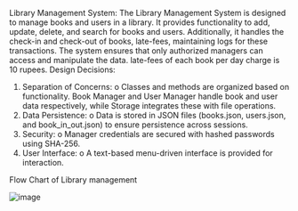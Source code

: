 Library Management System: 
The Library Management System is designed to manage books and users in a library. It 
provides functionality to add, update, delete, and search for books and users. Additionally, it 
handles the check-in and check-out of books, late-fees, maintaining logs for these 
transactions. The system ensures that only authorized managers can access and manipulate 
the data. 
late-fees of each book per day charge is 10 rupees. 
Design Decisions: 
1. Separation of Concerns: 
o Classes and methods are organized based on functionality. Book Manager and 
User Manager handle book and user data respectively, while Storage integrates 
these with file operations. 
2. Data Persistence: 
o Data is stored in JSON files (books.json, users.json, and book_in_out.json) to ensure 
persistence across sessions. 
3. Security: 
o Manager credentials are secured with hashed passwords using SHA-256. 
4. User Interface: 
o A text-based menu-driven interface is provided for interaction. 

Flow Chart of Library management 

![image](https://github.com/madhankumar3pro/library_management_system/assets/87332206/1acb81a1-0503-48d1-a1c7-e68aa5f9a22f)
